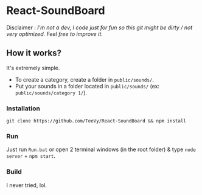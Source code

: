 # React-SoundBoard
Disclaimer : *I'm not a dev, I code just for fun so this git might be dirty / not very optimized. Feel free to improve it*.

## How it works?
It's extremely simple.
* To create a category, create a folder in `public/sounds/`.
* Put your sounds in a folder located in `public/sounds/` (ex: `public/sounds/category 1/`).

### Installation
`git clone https://github.com/TeeVy/React-SoundBoard && npm install`

### Run
Just run `Run.bat` or open 2 terminal windows (in the root folder) & type `node server` + `npm start`.

### Build
I never tried, lol.
